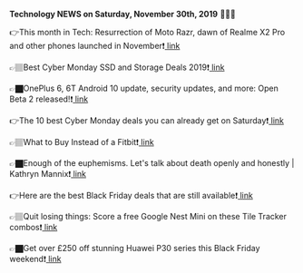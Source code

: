<b>Technology NEWS on Saturday, November 30th, 2019</b> 📡📡📡 

👉This month in Tech: Resurrection of Moto Razr, dawn of Realme X2 Pro and other phones launched in November❗️<a href='https://techblock.club/?p=1249'> link</a>

👉🏽Best Cyber Monday SSD and Storage Deals 2019❗️<a href='https://techblock.club/?p=1251'> link</a>

👉🏿OnePlus 6, 6T Android 10 update, security updates, and more: Open Beta 2 released!❗️<a href='https://techblock.club/?p=1253'> link</a>

👉The 10 best Cyber Monday deals you can already get on Saturday❗️<a href='https://techblock.club/?p=1255'> link</a>

👉🏽What to Buy Instead of a Fitbit❗️<a href='https://techblock.club/?p=1257'> link</a>

👉🏿Enough of the euphemisms. Let's talk about death openly and honestly | Kathryn Mannix❗️<a href='https://techblock.club/?p=1259'> link</a>

👉Here are the best Black Friday deals that are still available❗️<a href='https://techblock.club/?p=1261'> link</a>

👉🏽Quit losing things: Score a free Google Nest Mini on these Tile Tracker combos❗️<a href='https://techblock.club/?p=1263'> link</a>

👉🏿Get over £250 off stunning Huawei P30 series this Black Friday weekend❗️<a href='https://techblock.club/?p=1265'> link</a>

